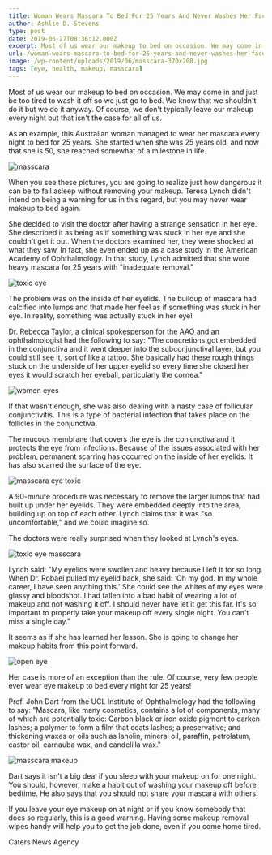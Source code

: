 ```yaml
---
title: Woman Wears Mascara To Bed For 25 Years And Never Washes Her Face -- See Under Her Eyelid
author: Ashlie D. Stevens
type: post
date: 2019-06-27T08:36:12.000Z
excerpt: Most of us wear our makeup to bed on occasion. We may come in and just be too tired to wash it off so we just go to bed. We know that we shouldn't do it but we do it anyway.
url: /woman-wears-mascara-to-bed-for-25-years-and-never-washes-her-face-see-under-her-eyelid/
image: /wp-content/uploads/2019/06/masscara-370x208.jpg
tags: [eye, health, makeup, masscara]
---
```


Most of us wear our makeup to bed on occasion. We may come in and just be too tired to wash it off so we just go to bed. We know that we shouldn't do it but we do it anyway. Of course, we don't typically leave our makeup every night but that isn't the case for all of us.

As an example, this Australian woman managed to wear her mascara every night to bed for 25 years. She started when she was 25 years old, and now that she is 50, she reached somewhat of a milestone in life.

![masscara](/wp-content/uploads/2019/06/masscara1-300x176.jpg)

When you see these pictures, you are going to realize just how dangerous it can be to fall asleep without removing your makeup. Teresa Lynch didn't intend on being a warning for us in this regard, but you may never wear makeup to bed again.

She decided to visit the doctor after having a strange sensation in her eye. She described it as being as if something was stuck in her eye and she couldn't get it out. When the doctors examined her, they were shocked at what they saw. In fact, she even ended up as a case study in the American Academy of Ophthalmology. In that study, Lynch admitted that she wore heavy mascara for 25 years with "inadequate removal."

![toxic eye](/wp-content/uploads/2019/06/masscara2-300x211.jpg)

The problem was on the inside of her eyelids. The buildup of mascara had calcified into lumps and that made her feel as if something was stuck in her eye. In reality, something was actually stuck in her eye!

Dr. Rebecca Taylor, a clinical spokesperson for the AAO and an ophthalmologist had the following to say: "The concretions got embedded in the conjunctiva and it went deeper into the subconjunctival layer, but you could still see it, sort of like a tattoo. She basically had these rough things stuck on the underside of her upper eyelid so every time she closed her eyes it would scratch her eyeball, particularly the cornea."

![women eyes](/wp-content/uploads/2019/06/masscara3-200x300.jpg)

If that wasn't enough, she was also dealing with a nasty case of follicular conjunctivitis. This is a type of bacterial infection that takes place on the follicles in the conjunctiva.

The mucous membrane that covers the eye is the conjunctiva and it protects the eye from infections. Because of the issues associated with her problem, permanent scarring has occurred on the inside of her eyelids. It has also scarred the surface of the eye.

![masscara eye toxic](/wp-content/uploads/2019/06/masscara4-300x200.jpg)

A 90-minute procedure was necessary to remove the larger lumps that had built up under her eyelids. They were embedded deeply into the area, building up on top of each other. Lynch claims that it was "so uncomfortable," and we could imagine so.

  The doctors were really surprised when they looked at Lynch's eyes.

![toxic eye masscara](/wp-content/uploads/2019/06/masscara5-300x200.jpg)

Lynch said: "My eyelids were swollen and heavy because I left it for so long. When Dr. Robaei pulled my eyelid back, she said: ‘Oh my god. In my whole career, I have seen anything this.' She could see the whites of my eyes were glassy and bloodshot. I had fallen into a bad habit of wearing a lot of makeup and not washing it off. I should never have let it get this far. It's so important to properly take your makeup off every single night. You can't miss a single day."

It seems as if she has learned her lesson. She is going to change her makeup habits from this point forward.

![open eye](/wp-content/uploads/2019/06/masscara6-300x200.jpg)

Her case is more of an exception than the rule. Of course, very few people ever wear eye makeup to bed every night for 25 years!

Prof. John Dart from the UCL Institute of Ophthalmology had the following to say: "Mascara, like many cosmetics, contains a lot of components, many of which are potentially toxic: Carbon black or iron oxide pigment to darken lashes; a polymer to form a film that coats lashes; a preservative; and thickening waxes or oils such as lanolin, mineral oil, paraffin, petrolatum, castor oil, carnauba wax, and candelilla wax."

![masscara makeup](/wp-content/uploads/2019/06/masscara7-300x200.jpg)

Dart says it isn't a big deal if you sleep with your makeup on for one night. You should, however, make a habit out of washing your makeup off before bedtime. He also says that you should not share your mascara with others.

If you leave your eye makeup on at night or if you know somebody that does so regularly, this is a good warning. Having some makeup removal wipes handy will help you to get the job done, even if you come home tired.

Caters News Agency
